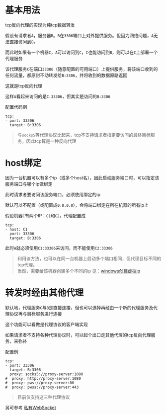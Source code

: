 # 基本用法
tcp反向代理的实现为纯tcp数据转发

假设有请求者`A`，服务器`B`。`B`在`3306`端口上对外提供服务。但因为网络问题，`A`无法直接访问到`B`。

而此时如果有一个机器`C`，`A`可以访问到`C`，`C`也能访问到`B`，则可以在`C`上部署一个代理服务

该代理服务`C`在端口`33306`（随意配置的可用端口）上提供服务，将该端口收到的任何流量，都原封不动转发给`B:3306`，并将收到的数据原路返回

这就是tcp反向代理

这样`A`看起来访问的是`C:33306`，但其实是访问的`B:3306`

配置代码例
```
tcp:
- port: 33306
  target: B:3306
```

> 与`socks5`等代理协议比起来，tcp不支持请求者指定要访问的最终目标服务，因此tcp算是一种反向代理

# host绑定
因为一台机器可以有多个ip（或多个host名），因此启动服务端口时，可以指定该服务端口与哪个ip做绑定

此时请求者要访问该服务端口，必须使用绑定的ip

默认可以不配置（或配置成`0.0.0.0`），会将端口绑定在所在机器的所有ip上

假设机器`C`有两个IP：`C1`和`C2`，代理配置成
```
tcp:
- host: C1
  port: 33306
  target: B:3306
```

此时`A`就必须使用`C1:33306`来访问，而不能使用`C2:33306`

> 利用该方法，也可以在同一台机器上启动多个端口相同，但代理目标不同的tcp代理。<br>
> 当然，需要给该机器创建多个不同的ip
> 见：[windows创建虚拟ip](https://lvt4j.51vip.biz/confluence/display/ITNotes/Windows#heading-%E5%88%9B%E5%BB%BA%E4%B8%8E%E5%88%A0%E9%99%A4%E8%99%9A%E6%8B%9FIP)

# 转发时经由其他代理
默认地，代理服务`C`与`B`是直接连接，但也可以选择再经由一个新的代理服务及代理协议再与目标服务进行连接

这个功能可以看做是代理协议的客户端实现

如果请求者不支持各种代理协议时，可以起个出口走其他代理的tcp反向代理服务，来弥补

配置例
```
tcp:
- port: 33306
  target: B:3306
  proxy: socks5://proxy-server:1080
#  proxy: http://proxy-server:1080
#  proxy: pws://proxy-server:80
#  proxy: pwss://proxy-server:443
```

> 目前仅支持这三种代理协议

另可参考 [私有WebSocket](pws.md)
